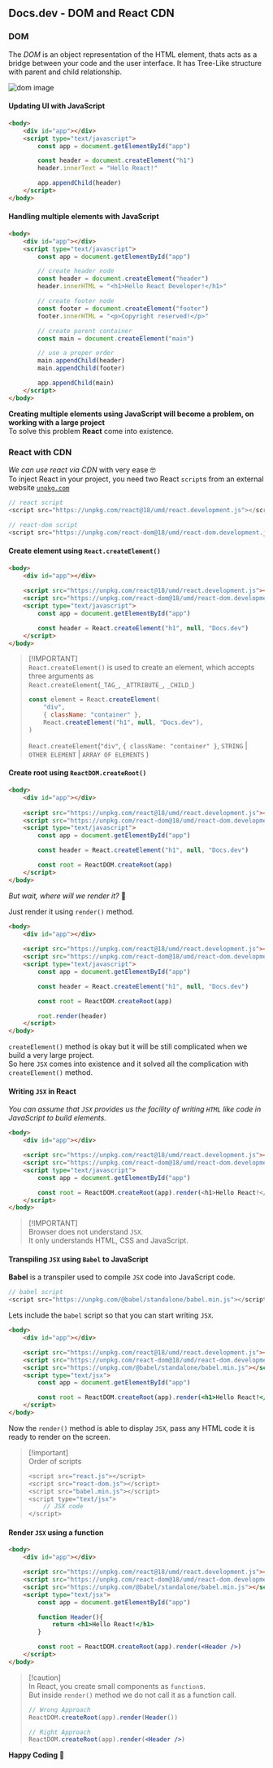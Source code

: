 ## Docs.dev - DOM and React CDN

### DOM
The *DOM* is an object representation of the HTML element, thats acts as a bridge between your code and the user interface. It has Tree-Like structure with parent and child relationship.

![dom image](DOM.png)

#### Updating UI with JavaScript
```html
<body>
    <div id="app"></div>
    <script type="text/javascript">
        const app = document.getElementById("app")

        const header = document.createElement("h1")
        header.innerText = "Hello React!"

        app.appendChild(header)
    </script>
</body>
```

#### Handling multiple elements with JavaScript
```html
<body>
    <div id="app"></div>
    <script type="text/javascript">
        const app = document.getElementById("app")

        // create header node
        const header = document.createElement("header")
        header.innerHTML = "<h1>Hello React Developer!</h1>"

        // create footer node
        const footer = document.createElement("footer")
        footer.innerHTML = "<p>Copyright reserved!</p>"

        // create parent container
        const main = document.createElement("main")

        // use a proper order
        main.appendChild(header)
        main.appendChild(footer)

        app.appendChild(main)
    </script>
</body>
```

**Creating multiple elements using JavaScript will become a problem, on working with a large project**<br/>To solve this problem **React** come into existence.


### React with CDN
*We can use react via CDN* with very ease 🤓<br/>
To inject React in your project, you need two React `script`s from an external website [`unpkg.com`](https://legacy.reactjs.org/docs/cdn-links.html)

```js
// react script
<script src="https://unpkg.com/react@18/umd/react.development.js"></script>

// react-dom script
<script src="https://unpkg.com/react-dom@18/umd/react-dom.development.js"></script>
```

#### Create element using `React.createElement()`
```html
<body>
    <div id="app"></div>
    
    <script src="https://unpkg.com/react@18/umd/react.development.js"></script>
    <script src="https://unpkg.com/react-dom@18/umd/react-dom.development.js"></script>
    <script type="text/javascript">
        const app = document.getElementById("app")

        const header = React.createElement("h1", null, "Docs.dev")
    </script>
</body>
```
> [!IMPORTANT]\
> `React.createElement()` is used to create an element, which accepts three arguments as\
> `React.createElement`(`_TAG_`, `_ATTRIBUTE_`, `_CHILD_`)
>
> ```js
> const element = React.createElement(
>     "div",
>     { className: "container" },
>     React.createElement("h1", null, "Docs.dev"),
> )
> ```
>
> `React.createElement`(`"div"`, `{ className: "container" }`, `STRING` | `OTHER ELEMENT` | `ARRAY OF ELEMENTS` )

#### Create root using `ReactDOM.createRoot()`
```html
<body>
    <div id="app"></div>
    
    <script src="https://unpkg.com/react@18/umd/react.development.js"></script>
    <script src="https://unpkg.com/react-dom@18/umd/react-dom.development.js"></script>
    <script type="text/javascript">
        const app = document.getElementById("app")

        const header = React.createElement("h1", null, "Docs.dev")

        const root = ReactDOM.createRoot(app)
    </script>
</body>
```
*But wait, where will we render it?* 🤔

Just render it using `render()` method.
```html
<body>
    <div id="app"></div>
    
    <script src="https://unpkg.com/react@18/umd/react.development.js"></script>
    <script src="https://unpkg.com/react-dom@18/umd/react-dom.development.js"></script>
    <script type="text/javascript">
        const app = document.getElementById("app")

        const header = React.createElement("h1", null, "Docs.dev")

        const root = ReactDOM.createRoot(app)

        root.render(header)
    </script>
</body>
```

`createElement()` method is okay but it will be still complicated when we build a very large project.<br/>
So here `JSX` comes into existence and it solved all the complication with `createElement()` method.

#### Writing `JSX` in React

*You can assume that `JSX` provides us the facility of writing `HTML` like code in JavaScript to build elements.*
```html
<body>
    <div id="app"></div>

    <script src="https://unpkg.com/react@18/umd/react.development.js"></script>
    <script src="https://unpkg.com/react-dom@18/umd/react-dom.development.js"></script>
    <script type="text/javascript">
        const app = document.getElementById("app")

        const root = ReactDOM.createRoot(app).render(<h1>Hello React!</h1>)
    </script>
</body>
```
> [!IMPORTANT]\
> Browser does not understand `JSX`.\
> It only understands HTML, CSS and JavaScript.

#### Transpiling `JSX` using `Babel` to JavaScript
**Babel** is a transpiler used to compile `JSX` code into JavaScript code.

```js
// babel script
<script src="https://unpkg.com/@babel/standalone/babel.min.js"></script>
```

Lets include the `babel` script so that you can start writing `JSX`.
```html
<body>
    <div id="app"></div>

    <script src="https://unpkg.com/react@18/umd/react.development.js"></script>
    <script src="https://unpkg.com/react-dom@18/umd/react-dom.development.js"></script>
    <script src="https://unpkg.com/@babel/standalone/babel.min.js"></script>
    <script type="text/jsx">
        const app = document.getElementById("app")

        const root = ReactDOM.createRoot(app).render(<h1>Hello React!</h1>)
    </script>
</body>
```
Now the `render()` method is able to display `JSX`, pass any HTML code it is ready to render on the screen.
> [!important]\
> Order of scripts
> ```js
> <script src="react.js"></script>
> <script src="react-dom.js"></script>
> <script src="babel.min.js"></script>
> <script type="text/jsx">
>     // JSX code
> </script>
> ```

#### Render `JSX` using a function
```html
<body>
    <div id="app"></div>

    <script src="https://unpkg.com/react@18/umd/react.development.js"></script>
    <script src="https://unpkg.com/react-dom@18/umd/react-dom.development.js"></script>
    <script src="https://unpkg.com/@babel/standalone/babel.min.js"></script>
    <script type="text/jsx">
        const app = document.getElementById("app")

        function Header(){
            return <h1>Hello React!</h1>
        }

        const root = ReactDOM.createRoot(app).render(<Header />)
    </script>
</body>
```
> [!caution]\
> In React, you create small components as `function`s.\
> But inside `render()` method we do not call it as a function call.
>
> ```jsx
> // Wrong Approach
> ReactDOM.createRoot(app).render(Header())
> 
> // Right Approach
> ReactDOM.createRoot(app).render(<Header />)
> ```

**Happy Coding 💖**
